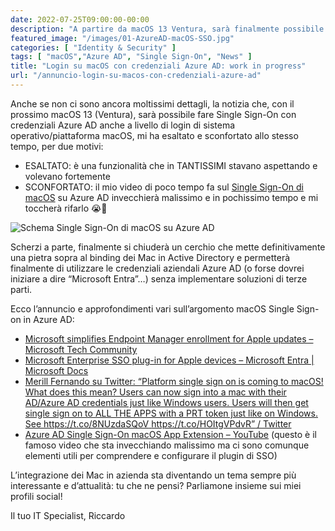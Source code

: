 ```yaml
---
date: 2022-07-25T09:00:00-00:00
description: "A partire da macOS 13 Ventura, sarà finalmente possibile fare login su macOS con credenziali Azure AD. Annuncio e primi dettagli."
featured_image: "/images/01-AzureAD-macOS-SSO.jpg"
categories: [ "Identity & Security" ]
tags: [ "macOS","Azure AD", "Single Sign-On", "News" ]
title: "Login su macOS con credenziali Azure AD: work in progress"
url: "/annuncio-login-su-macos-con-credenziali-azure-ad"
---
```

Anche se non ci sono ancora moltissimi dettagli, la notizia che, con il prossimo macOS 13 (Ventura), sarà possibile fare Single Sign-On con credenziali Azure AD anche a livello di login di sistema operativo/piattaforma macOS, mi ha esaltato e sconfortato allo stesso tempo, per due motivi:

- ESALTATO: è una funzionalità che in TANTISSIMI stavano aspettando e volevano fortemente
- SCONFORTATO: il mio video di poco tempo fa sul [Single Sign-On di macOS](/azure-ad-single-sign-on-app-extension-macos-prova-sul-campo) su Azure AD invecchierà malissimo e in pochissimo tempo e mi toccherà rifarlo 😭🤣

![Schema Single Sign-On di macOS su Azure AD](/images/01-AzureAD-macOS-SSO.jpg)

Scherzi a parte, finalmente si chiuderà un cerchio che mette definitivamente una pietra sopra al binding dei Mac in Active Directory e permetterà finalmente di utilizzare le credenziali aziendali Azure AD (o forse dovrei iniziare a dire “Microsoft Entra”…) senza implementare soluzioni di terze parti.

Ecco l’annuncio e approfondimenti vari sull’argomento macOS Single Sign-on in Azure AD:

- [Microsoft simplifies Endpoint Manager enrollment for Apple updates – Microsoft Tech Community](https://techcommunity.microsoft.com/t5/microsoft-endpoint-manager-blog/microsoft-simplifies-endpoint-manager-enrollment-for-apple/ba-p/3570319)
- [Microsoft Enterprise SSO plug-in for Apple devices – Microsoft Entra | Microsoft Docs](https://docs.microsoft.com/en-us/azure/active-directory/develop/apple-sso-plugin)
- [Merill Fernando su Twitter: “Platform single sign on is coming to macOS! What does this mean? Users can now sign into a mac with their AD/Azure AD credentials just like Windows users. Users will then get single sign on to ALL THE APPS with a PRT token just like on Windows. See https://t.co/8NUzdaSQoV https://t.co/HOItgVPdvR” / Twitter](https://twitter.com/merill/status/1549710936709398528?s=20&t=9wgFt0mxkRIhnqfPVMTq1A)
- [Azure AD Single Sign-On macOS App Extension – YouTube](https://www.youtube.com/watch?v=jKLXHIbLu0s) (questo è il famoso video che sta invecchiando malissimo ma ci sono comunque elementi utili per comprendere e configurare il plugin di SSO)

L’integrazione dei Mac in azienda sta diventando un tema sempre più interessante e d’attualità: tu che ne pensi? Parliamone insieme sui miei profili social!

Il tuo IT Specialist, Riccardo